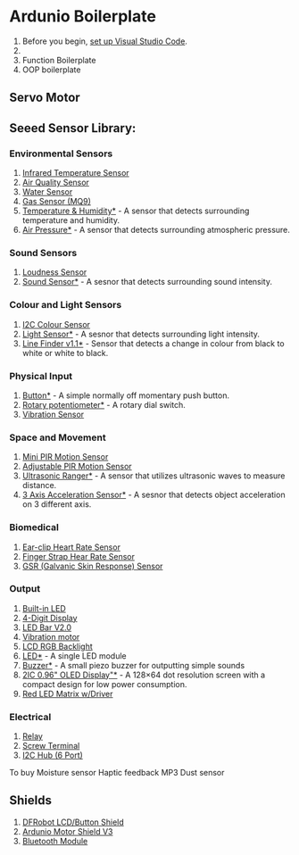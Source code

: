 # Ardunio Boilerplate
1. Before you begin, [set up Visual Studio Code](https://github.com/TempeHS/VisualStudioCodeSetup).
2. 
3. Function Boilerplate
4. OOP boilerplate

## Servo Motor

## Seeed Sensor Library:

### Environmental Sensors
1. [Infrared Temperature Sensor]()
2. [Air Quality Sensor]()
3. [Water Sensor]()
4. [Gas Sensor (MQ9)]()
5. [Temperature & Humidity*]() - A sensor that detects surrounding temperature and humidity.
6. [Air Pressure*]() -  A sensor that detects surrounding atmospheric pressure.

### Sound Sensors
1. [Loudness Sensor]()
2. [Sound Sensor*]() - A sesnor that detects surrounding sound intensity.

### Colour and Light Sensors
1. [I2C Colour Sensor]()
2. [Light Sensor*]() - A sesnor that detects surrounding light intensity.
3. [Line Finder v1.1*]() -  Sensor that detects a change in colour from black to white or white to black.

### Physical Input
1. [Button*]() -  A simple normally off momentary push button.
2. [Rotary potentiometer*]() - A rotary dial switch.
3. [Vibration Sensor]()

### Space and Movement
1. [Mini PIR Motion Sensor]()
2. [Adjustable PIR Motion Sensor]()
3. [Ultrasonic Ranger*]() - A sensor that utilizes ultrasonic waves to measure distance.
4. [3 Axis Acceleration Sensor*]() - A sesnor that detects object acceleration on 3 different axis.

### Biomedical
1. [Ear-clip Heart Rate Sensor]()
2. [Finger Strap Hear Rate Sensor]()
3. [GSR (Galvanic Skin Response) Sensor]()

### Output
1. [Built-in LED]()
3. [4-Digit Display]()
4. [LED Bar V2.0]()
5. [Vibration motor]()
6. [LCD RGB Backlight]()
7. [LED*]() - A single LED module
8. [Buzzer*]() - A small piezo buzzer for outputting simple sounds
9. [2IC 0.96" OLED Display"*]() - A 128×64 dot resolution screen with a compact design for low power consumption.
10. [Red LED Matrix w/Driver]()

### Electrical
1. [Relay]()
2. [Screw Terminal]()
3. [I2C Hub (6 Port)]()

To buy
Moisture sensor
Haptic feedback
MP3
Dust sensor

## Shields
1. [DFRobot LCD/Button Shield](https://wiki.dfrobot.com/LCD_KeyPad_Shield_For_Arduino_SKU__DFR0009)
2. [Ardunio Motor Shield V3](https://store.arduino.cc/products/arduino-motor-shield-rev3)
3. [Bluetooth Module]()